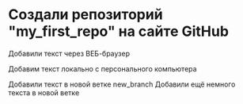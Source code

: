 # Создали репозиторий "my_first_repo" на сайте GitHub

Добавили текст через ВЕБ-браузер

Добавим текст локально с персонального компьютера

Добавили текст в новой ветке new_branch
Добавили ещё немного текста в новой ветке